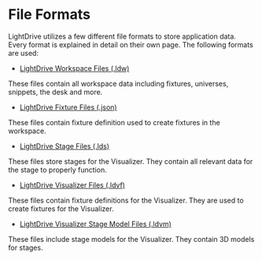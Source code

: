# File Formats

LightDrive utilizes a few different file formats to store application data. Every format is explained in
detail on their own page. The following formats are used:

- [LightDrive Workspace Files (.ldw)](./workspace_file.md)

These files contain all workspace data including fixtures, universes, snippets, the desk and more.

- [LightDrive Fixture Files (.json)](./fixture_file.md)

These files contain fixture definition used to create fixtures in the workspace.

- [LightDrive Stage Files (.lds)](./stage_file.md)

These files store stages for the Visualizer. They contain all relevant data for the stage to properly
function.

- [LightDrive Visualizer Files (.ldvf)](./visualizer_fixture_file.md)

These files contain fixture definitions for the Visualizer. They are used to create fixtures for the
Visualizer.

- [LightDrive Visualizer Stage Model Files (.ldvm)](./visualizer_stage_model_file.md)

These files include stage models for the Visualizer. They contain 3D models for stages.
